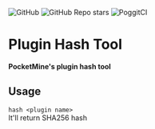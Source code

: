 ![GitHub](https://img.shields.io/github/license/P1ggyDev/PluginHashTool?style=flat-square)
![GitHub Repo stars](https://img.shields.io/github/stars/P1ggyDev/PluginHashTool?style=flat-square)
![PoggitCI](https://poggit.pmmp.io/ci.badge/P1ggyDev/PluginHashTool/PluginHashTool?build=2)
# Plugin Hash Tool
**PocketMine's plugin hash tool**

## Usage
```hash <plugin name>```  
It'll return SHA256 hash
